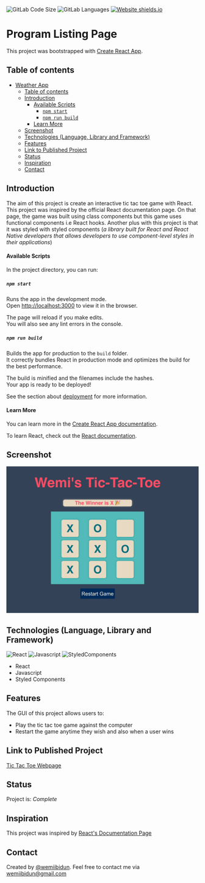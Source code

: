 ![GitLab Code Size](https://img.shields.io/github/languages/code-size/wemiibidun/weather_app2_react)
![GitLab Languages](https://img.shields.io/github/languages/count/wemiibidun/weather_app2_react)
[![Website shields.io](https://img.shields.io/website-up-down-green-red/http/shields.io.svg)](http://shields.io/)


# Program Listing Page
This project was bootstrapped with [Create React App](https://github.com/facebook/create-react-app). 

## Table of contents
- [Weather App](#weather-app)
  - [Table of contents](#table-of-contents)
  - [Introduction](#introduction)
      - [Available Scripts](#available-scripts)
        - [`npm start`](#npm-start)
        - [`npm run build`](#npm-run-build)
      - [Learn More](#learn-more)
  - [Screenshot](#screenshot)
  - [Technologies (Language, Library and Framework)](#technologies-language-library-and-framework)
  - [Features](#features)
  - [Link to Published Project](#link-to-published-project)
  - [Status](#status)
  - [Inspiration](#inspiration)
  - [Contact](#contact)


## Introduction

The aim of this project is create an interactive tic tac toe game with React. This project was inspired by the official React documentation page. On that page, the game was built using class components but this game uses functional components i.e React hooks. Another plus with this project is that it was styled with styled components (_a library built for React and React Native developers that allows developers to use component-level styles in their applications_)

#### Available Scripts

In the project directory, you can run:

##### `npm start`

Runs the app in the development mode.\
Open [http://localhost:3000](http://localhost:3000) to view it in the browser.

The page will reload if you make edits.\
You will also see any lint errors in the console.


##### `npm run build`

Builds the app for production to the `build` folder.\
It correctly bundles React in production mode and optimizes the build for the best performance.

The build is minified and the filenames include the hashes.\
Your app is ready to be deployed!

See the section about [deployment](https://facebook.github.io/create-react-app/docs/deployment) for more information.


#### Learn More

You can learn more in the [Create React App documentation](https://facebook.github.io/create-react-app/docs/getting-started).

To learn React, check out the [React documentation](https://reactjs.org/).


## Screenshot
![Sample image](https://github.com/wemiibidun/tic_tac_toe_game/blob/main/Screen%20Shot.png)

## Technologies (Language, Library and Framework)
![React](https://img.shields.io/badge/React-20232A?style=for-the-badge&logo=react&logoColor=61DAFB)
![Javascript](https://img.shields.io/badge/Javascript-20232A?style=for-the-badge&logo=javascript&logoColor=F7DF1E)
![StyledComponents](https://img.shields.io/badge/StyledComponents-239120?&style=for-the-badge&logo=styledcomponent&logoColor=white)

* React
* Javascript
* Styled Components

## Features
The GUI of this project allows users to:
* Play the tic tac toe game against the computer
* Restart the game anytime they wish and also when a user wins


## Link to Published Project
[Tic Tac Toe Webpage](https://wemiibidun.github.io/tic_tac_toe_game/)


## Status
Project is: _Complete_


## Inspiration
This project was inspired by [React's Documentation Page](https://reactjs.org/tutorial/tutorial.html)

## Contact
Created by [@wemiibidun](https://twitter.com/wemiibidun/). Feel free to contact me via wemiibidun@gmail.com
